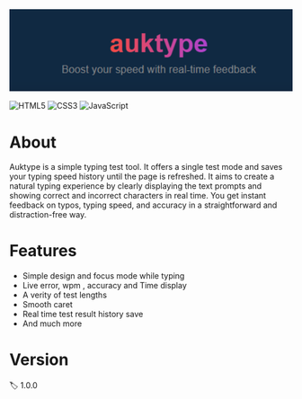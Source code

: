 
  <img src="https://github.com/Khageswar-M/Typing-test-project/blob/main/Screenshot%202025-07-28%20182706.png?raw=true" width="900"/>


![HTML5](https://img.shields.io/badge/HTML5-E34F26?style=for-the-badge&logo=html5&logoColor=white)
![CSS3](https://img.shields.io/badge/CSS3-1572B6?style=for-the-badge&logo=css3&logoColor=white)
![JavaScript](https://img.shields.io/badge/JavaScript-F7DF1E?style=for-the-badge&logo=javascript&logoColor=black)

<h1>About</h1>
<p>Auktype is a simple typing test tool. It offers a single test mode and saves your typing speed history until the page is refreshed.
It aims to create a natural typing experience by clearly displaying the text prompts and showing correct and incorrect characters in real time.
You get instant feedback on typos, typing speed, and accuracy in a straightforward and distraction-free way.</p>
<h1>Features</h1>
<ul>
  <li>Simple design and focus mode while typing</li>
  <li>Live error, wpm , accuracy and Time display</li>
  <li>A verity of test lengths</li>
  <li>Smooth caret</li>
  <li>Real time test result history save</li>
  <li>And much more</li>
</ul>
<h1>Version</h1>
<p>🏷️ 1.0.0</p>
